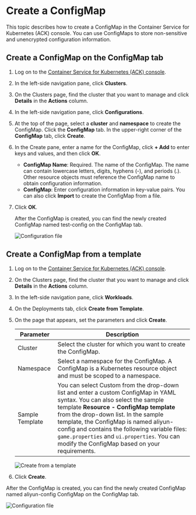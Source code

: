 # Create a ConfigMap

This topic describes how to create a ConfigMap in the Container Service for Kubernetes \(ACK\) console. You can use ConfigMaps to store non-sensitive and unencrypted configuration information.

## Create a ConfigMap on the ConfigMap tab

1.  Log on to the [Container Service for Kubernetes \(ACK\) console](https://cs.console.aliyun.com).

2.  In the left-side navigation pane, click **Clusters**.

3.  On the Clusters page, find the cluster that you want to manage and click **Details** in the **Actions** column.

4.  In the left-side navigation pane, click **Configurations**.

5.  At the top of the page, select a **cluster** and **namespace** to create the ConfigMap. Click the **ConfigMap** tab. In the upper-right corner of the **ConfigMap** tab, click **Create**.

6.  In the Create pane, enter a name for the ConfigMap, click **+ Add** to enter keys and values, and then click **OK**.

    -   **ConfigMap Name**: Required. The name of the ConfigMap. The name can contain lowercase letters, digits, hyphens \(-\), and periods \(.\). Other resource objects must reference the ConfigMap name to obtain configuration information.
    -   **ConfigMap**: Enter configuration information in key-value pairs. You can also click **Import** to create the ConfigMap from a file.
7.  Click **OK**.

    After the ConfigMap is created, you can find the newly created ConfigMap named test-config on the ConfigMap tab.

    ![Configuration file](https://static-aliyun-doc.oss-accelerate.aliyuncs.com/assets/img/en-US/8545359951/p10745.png)


## Create a ConfigMap from a template

1.  Log on to the [Container Service for Kubernetes \(ACK\) console](https://cs.console.aliyun.com).

2.  On the Clusters page, find the cluster that you want to manage and click **Details** in the **Actions** column.

3.  In the left-side navigation pane, click **Workloads**.

4.  On the Deployments tab, click **Create from Template**.

5.  On the page that appears, set the parameters and click **Create**.

    |Parameter|Description|
    |---------|-----------|
    |Cluster|Select the cluster for which you want to create the ConfigMap.|
    |Namespace|Select a namespace for the ConfigMap. A ConfigMap is a Kubernetes resource object and must be scoped to a namespace.|
    |Sample Template|You can select Custom from the drop-down list and enter a custom ConfigMap in YAML syntax. You can also select the sample template **Resource - ConfigMap template** from the drop-down list. In the sample template, the ConfigMap is named aliyun-config and contains the following variable files: `game.properties` and `ui.properties`. You can modify the ConfigMap based on your requirements.|

    ![Create from a template](https://static-aliyun-doc.oss-accelerate.aliyuncs.com/assets/img/en-US/8545359951/p10747.png)

6.  Click **Create**.


After the ConfigMap is created, you can find the newly created ConfigMap named aliyun-config ConfigMap on the ConfigMap tab.

![Configuration file](https://static-aliyun-doc.oss-accelerate.aliyuncs.com/assets/img/en-US/9545359951/p10748.png)

